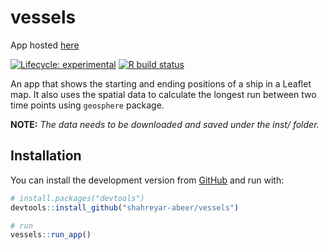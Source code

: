 
<!-- README.md is generated from README.Rmd. Please edit that file -->

# vessels

App hosted [here](https://shahreyar-abeer.shinyapps.io/vessels/)

<!-- badges: start -->

[![Lifecycle:
experimental](https://img.shields.io/badge/lifecycle-experimental-orange.svg)](https://www.tidyverse.org/lifecycle/#experimental)
[![R build
status](https://github.com/shahreyar-abeer/vessels/workflows/R-CMD-check/badge.svg)](https://github.com/shahreyar-abeer/vessels/actions)
<!-- badges: end -->

An app that shows the starting and ending positions of a ship in a Leaflet map.
It also uses the spatial data to calculate the longest run between two time points using `geosphere` package.

**NOTE:** *The data needs to be downloaded and saved under the inst/ folder.*

## Installation

You can install the development version from
[GitHub](https://github.com/) and run with:

``` r
# install.packages("devtools")
devtools::install_github("shahreyar-abeer/vessels")

# run
vessels::run_app()
```
